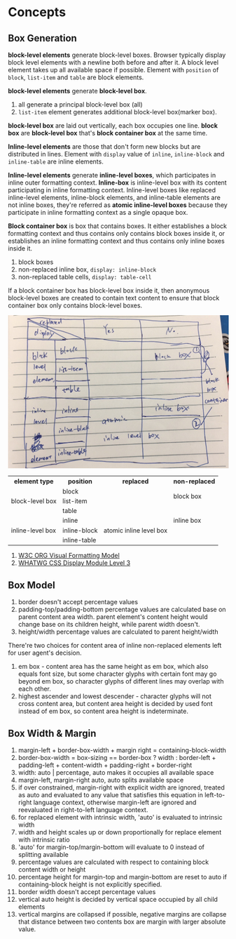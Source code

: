 # Concepts

## Box Generation

**block-level elements** generate block-level boxes. Browser typically display block level elements with a newline both before and after it. A block level element takes up all available space if possible. Element with `position` of `block`, `list-item` and `table` are block elements.

**block-level elements** generate **block-level box**.

1. all generate a principal block-level box (all)
1. `list-item` element generates additional block-level box(marker box).

**block-level box** are laid out vertically, each box occupies one line. **block box** are **block-level box** that's **block container box** at the same time.

**Inline-level elements** are those that don't form new blocks but are distributed in lines. Element with `display` value of `inline`, `inline-block` and `inline-table` are inline elements.

**Inline-level elements** generate **inline-level boxes**, which participates in inline outer formatting context. **Inline-box** is inline-level box with its content participating in inline formatting context. Inline-level boxes like replaced inline-level elements, inline-block elements, and inline-table elements are not inline boxes, they're referred as **atomic inline-level boxes** because they participate in inline formatting context as a single opaque box.

**Block container box** is box that contains boxes. It either establishes a block formatting context and thus contains only contains block boxes inside it, or establishes an inline formatting context and thus contains only inline boxes inside it.

1. block boxes
1. non-replaced inline box, `display: inline-block`
1. non-replaced table cells, `display: table-cell`

If a block container box has block-level box inside it, then anonymous block-level boxes are created to contain text content to ensure that block container box only contains block-level boxes.

![Box Generation](./box_generation_display.jpeg)

<table>
  <tr>
    <th>element type</th>
    <th>position</th>
    <th>replaced</th>
    <th>non-replaced</th>
  </tr>
  <tr>
    <td rowspan='3'>block-level box</td>
    <td>block</td>
    <td rowspan='3'></td>
    <td rowspan='2'>block box</td>
  </tr>
  <tr>
    <td>list-item</td>
  </tr>
  <tr>
    <td>table</td>
  </tr>
  <tr>
    <td rowspan='3'>inline-level box</td>
    <td>inline</td>
    <td rowspan='3'>atomic inline level box</td>
    <td>inline box</td>
  </tr>
  <tr>
    <td>inline-block</td>
  </tr>
  <tr>
    <td>inline-table</td>
  </tr>
</table>

1. [W3C ORG Visual Formatting Model](https://www.w3.org/TR/CSS21/visuren.html#inline-boxes)
1. [WHATWG CSS Display Module Level 3](https://drafts.csswg.org/css-display/#block-formatting-context)

## Box Model

1. border doesn't accept percentage values
1. padding-top/padding-bottom percentage values are calculated base on parent content area width. parent element's content height would change base on its children height, while parent width doesn't.
1. height/width percentage values are calculated to parent height/width

There're two choices for content area of inline non-replaced elements left for user agent's decision.

1. em box - content area has the same height as em box, which also equals font size, but some character glyphs with certain font may go beyond em box, so character glyphs of different lines may overlap with each other.
1. highest ascender and lowest descender - character glyphs will not cross content area, but content area height is decided by used font instead of em box, so content area height is indeterminate.

## Box Width & Margin

1. margin-left + border-box-width + margin right = containing-block-width
1. border-box-width = box-sizing == border-box ? width :
    border-left + padding-left + content-width + padding-right + border-right
1. width: auto | percentage, auto makes it occupies all available space
1. margin-left, margin-right auto, auto splits available space
1. if over constrained, margin-right with explicit width are ignored, treated as auto and evaluated to any value that satisfies this equation in left-to-right language context, otherwise margin-left are ignored and reevaluated in right-to-left language context.
1. for replaced element with intrinsic width, 'auto' is evaluated to intrinsic width
1. width and height scales up or down proportionally for replace element with intrinsic ratio
1. 'auto' for margin-top/margin-bottom will evaluate to 0 instead of splitting available
1. percentage values are calculated with respect to containing block content width or height
1. percentage height for margin-top and margin-bottom are reset to auto if containing-block height is not explicitly specified.
1. border width doesn't accept percentage values
1. vertical auto height is decided by vertical space occupied by all child elements
1. vertical margins are collapsed if possible, negative margins are collapse that distance between two contents box are margin with larger absolute value.
